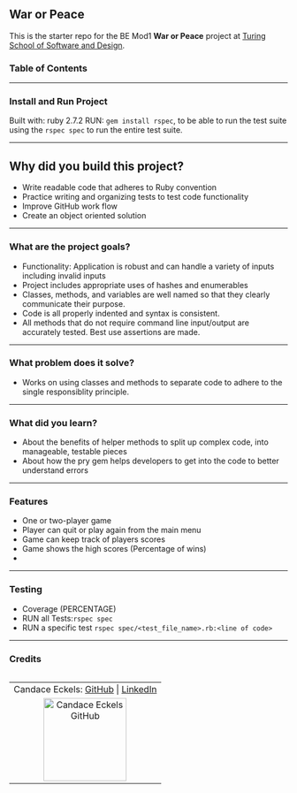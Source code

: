 ## War or Peace

This is the starter repo for the BE Mod1 **War or Peace** project at [Turing School of Software and Design](https://backend.turing.edu/module1/projects/war_or_peace/index). 

### Table of Contents

---

### Install and Run Project
  Built with: ruby 2.7.2
  RUN: `gem install rspec`, to be able to run the test suite using the `rspec spec`
        to run the entire test suite.

---

## Why did you build this project?
  - Write readable code that adheres to Ruby convention
  - Practice writing and organizing tests to test code functionality
  - Improve GitHub work flow 
  - Create an object oriented solution

---

### What are the project goals?
  - Functionality: Application is robust and can handle a variety of inputs including invalid inputs
  - Project includes appropriate uses of hashes and enumerables
  - Classes, methods, and variables are well named so that they clearly communicate their purpose. 
  - Code is all properly indented and syntax is consistent.
  - All methods that do not require command line input/output are accurately tested. Best use assertions are made.

---

### What problem does it solve?
  - Works on using classes and methods to separate code to adhere to the single responsiblity principle.

---
  
### What did you learn?
  - About the benefits of helper methods to split up complex code, into manageable, testable pieces
  - About how the pry gem helps developers to get into the code to better understand errors

---

### Features
  - One or two-player game
  - Player can quit or play again from the main menu
  - Game can keep track of players scores
  - Game shows the high scores (Percentage of wins)
  - 

---

### Testing
  - Coverage (PERCENTAGE)
  - RUN all Tests:`rspec spec`
  - RUN a specific test `rspec spec/<test_file_name>.rb:<line of code>`

---

### Credits
<table align="left">
    <tr>
        <td align="left"> Candace Eckels: <a href="https://github.com/cece-132">GitHub</a> | <a href="https://www.linkedin.com/in/candace-eckels-b66089201/">LinkedIn</a></td>
    </tr>
<td align="center"><img src="https://avatars.githubusercontent.com/u/100653933?v=4" alt="Candace Eckels GitHub"
 width="150" height="auto" /></td>
 </table>